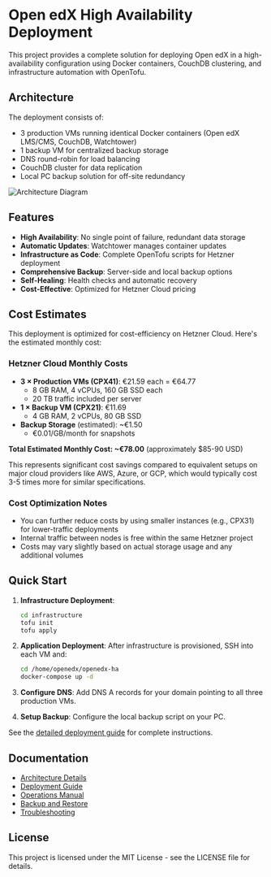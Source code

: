# Open edX High Availability Deployment

This project provides a complete solution for deploying Open edX in a high-availability configuration using Docker containers, CouchDB clustering, and infrastructure automation with OpenTofu.

## Architecture

The deployment consists of:
- 3 production VMs running identical Docker containers (Open edX LMS/CMS, CouchDB, Watchtower)
- 1 backup VM for centralized backup storage
- DNS round-robin for load balancing
- CouchDB cluster for data replication
- Local PC backup solution for off-site redundancy

![Architecture Diagram](docs/images/architecture.png)

## Features

- **High Availability**: No single point of failure, redundant data storage
- **Automatic Updates**: Watchtower manages container updates
- **Infrastructure as Code**: Complete OpenTofu scripts for Hetzner deployment
- **Comprehensive Backup**: Server-side and local backup options
- **Self-Healing**: Health checks and automatic recovery
- **Cost-Effective**: Optimized for Hetzner Cloud pricing

## Cost Estimates

This deployment is optimized for cost-efficiency on Hetzner Cloud. Here's the estimated monthly cost:

### Hetzner Cloud Monthly Costs
- **3 × Production VMs (CPX41)**: €21.59 each = €64.77
  - 8 GB RAM, 4 vCPUs, 160 GB SSD each
  - 20 TB traffic included per server
- **1 × Backup VM (CPX21)**: €11.69
  - 4 GB RAM, 2 vCPUs, 80 GB SSD
- **Backup Storage** (estimated): ~€1.50
  - €0.01/GB/month for snapshots

**Total Estimated Monthly Cost: ~€78.00** (approximately $85-90 USD)

This represents significant cost savings compared to equivalent setups on major cloud providers like AWS, Azure, or GCP, which would typically cost 3-5 times more for similar specifications.

### Cost Optimization Notes
- You can further reduce costs by using smaller instances (e.g., CPX31) for lower-traffic deployments
- Internal traffic between nodes is free within the same Hetzner project
- Costs may vary slightly based on actual storage usage and any additional volumes

## Quick Start

1. **Infrastructure Deployment**:
   ```bash
   cd infrastructure
   tofu init
   tofu apply
   ```

2. **Application Deployment**:
   After infrastructure is provisioned, SSH into each VM and:
   ```bash
   cd /home/openedx/openedx-ha
   docker-compose up -d
   ```

3. **Configure DNS**:
   Add DNS A records for your domain pointing to all three production VMs.

4. **Setup Backup**:
   Configure the local backup script on your PC.

See the [detailed deployment guide](docs/deployment.md) for complete instructions.

## Documentation

- [Architecture Details](docs/architecture.md)
- [Deployment Guide](docs/deployment.md)
- [Operations Manual](docs/operations.md)
- [Backup and Restore](docs/backup.md)
- [Troubleshooting](docs/troubleshooting.md)

## License

This project is licensed under the MIT License - see the LICENSE file for details.


